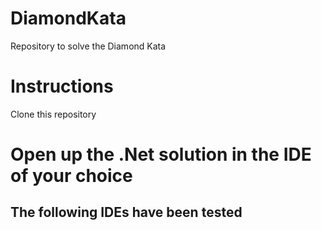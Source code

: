# DiamondKata
Repository to solve the Diamond Kata

# Instructions
Clone this repository

# Open up the .Net solution in the IDE of your choice
## The following IDEs have been tested

